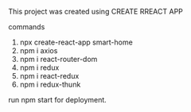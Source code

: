 This project was created using CREATE RREACT APP

commands
 1) npx create-react-app smart-home
 2) npm i axios
 3) npm i react-router-dom
 4) npm i redux
 5) npm i react-redux
 6) npm i redux-thunk
 
 
 run npm start for deployment.
 
 
 
 
